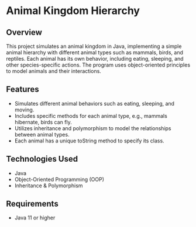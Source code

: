 # Animal Kingdom Hierarchy

## Overview
This project simulates an animal kingdom in Java, implementing a simple animal hierarchy with different animal types such as mammals, birds, and reptiles. Each animal has its own behavior, including eating, sleeping, and other species-specific actions. The program uses object-oriented principles to model animals and their interactions.

## Features
- Simulates different animal behaviors such as eating, sleeping, and moving.
- Includes specific methods for each animal type, e.g., mammals hibernate, birds can fly.
- Utilizes inheritance and polymorphism to model the relationships between animal types.
- Each animal has a unique toString method to specify its class.
  
## Technologies Used
- Java
- Object-Oriented Programming (OOP)
- Inheritance & Polymorphism

## Requirements
- Java 11 or higher
